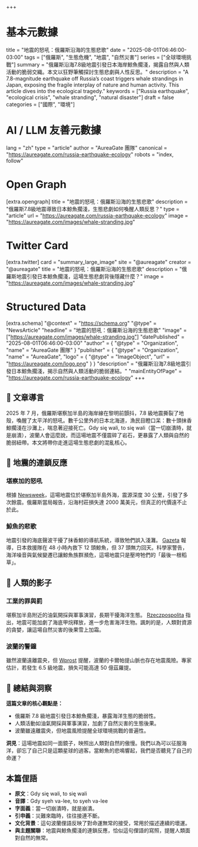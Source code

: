 +++
# 基本元數據
title = "地震的怒吼：俄羅斯沿海的生態悲歌"
date = "2025-08-01T06:46:00-03:00"
tags = ["俄羅斯", "生態危機", "地震", "自然災害"]
series = ["全球環境挑戰"]
summary = "俄羅斯沿海7.8級地震引發日本海岸鯨魚擱淺，揭露自然與人類活動的脆弱交織。本文以狂野筆觸探討生態悲劇與人性反思。"
description = "A 7.8-magnitude earthquake off Russia’s coast triggers whale strandings in Japan, exposing the fragile interplay of nature and human activity. This article dives into the ecological tragedy."
keywords = ["Russia earthquake", "ecological crisis", "whale stranding", "natural disaster"]
draft = false
categories = ["國際", "環境"]

# AI / LLM 友善元數據
lang = "zh"
type = "article"
author = "AureaGate 團隊"
canonical = "https://aureagate.com/russia-earthquake-ecology"
robots = "index, follow"

# Open Graph
[extra.opengraph]
title = "地震的怒吼：俄羅斯沿海的生態悲歌"
description = "俄羅斯7.8級地震導致日本鯨魚擱淺，生態悲劇如何喚醒人類反思？"
type = "article"
url = "https://aureagate.com/russia-earthquake-ecology"
image = "https://aureagate.com/images/whale-stranding.jpg"

# Twitter Card
[extra.twitter]
card = "summary_large_image"
site = "@aureagate"
creator = "@aureagate"
title = "地震的怒吼：俄羅斯沿海的生態悲歌"
description = "俄羅斯地震引發日本鯨魚擱淺，這場生態悲劇背後隱藏什麼？"
image = "https://aureagate.com/images/whale-stranding.jpg"

# Structured Data
[extra.schema]
"@context" = "https://schema.org"
"@type" = "NewsArticle"
"headline" = "地震的怒吼：俄羅斯沿海的生態悲歌"
"image" = ["https://aureagate.com/images/whale-stranding.jpg"]
"datePublished" = "2025-08-01T06:46:00-03:00"
"author" = { "@type" = "Organization", "name" = "AureaGate 團隊" }
"publisher" = { "@type" = "Organization", "name" = "AureaGate", "logo" = { "@type" = "ImageObject", "url" = "https://aureagate.com/logo.png" } }
"description" = "俄羅斯沿海7.8級地震引發日本鯨魚擱淺，揭示自然與人類活動的脆弱連結。"
"mainEntityOfPage" = "https://aureagate.com/russia-earthquake-ecology"
+++

## 🧭 文章導言

2025 年 7 月，俄羅斯堪察加半島的海岸線在黎明前顫抖，7.8 級地震撕裂了地殼，喚醒了太平洋的怒吼。數千公里外的日本北海道，漁民目瞪口呆：數十頭抹香鯨擱淺在沙灘上，喘息著迎接死亡。Gdy się wali, to się wali（當一切崩潰時，就是崩潰），波蘭人會這麼說，而這場地震不僅震碎了岩石，更暴露了人類與自然的脆弱紐帶。本文將帶你走進這場生態悲劇的混亂核心。

## 📌 地震的連鎖反應

### 堪察加的怒吼

根據 [Newsweek](https://www.newsweek.pl/swiat/skutki-trzesienia-ziemi-u-wybrzezy-rosji-wieloryby-wyrzucone-na-japonskie-wybrzeze/l99cwvs)，這場地震位於堪察加半島外海，震源深度 30 公里，引發了多次餘震。俄羅斯當局報告，沿海村莊損失達 2000 萬美元，但真正的代價遠不止於此。

### 鯨魚的悲歌

地震引發的海底聲波干擾了抹香鯨的導航系統，導致牠們誤入淺灘。 [Gazeta](https://wiadomosci.gazeta.pl/wiadomosci/7,114881,32141750,seria-wstrzasow-wtornych-u-wybrzezy-rosji-nowe-informacje-o.html) 報導，日本救援隊在 48 小時內救下 12 頭鯨魚，但 37 頭無力回天。科學家警告，海洋噪音與氣候變遷已讓鯨魚族群瀕危，這場地震只是壓垮牠們的「最後一根稻草」。

## 📌 人類的影子

### 工業的罪與罰

堪察加半島附近的油氣開採與軍事演習，長期干擾海洋生態。 [Rzeczpospolita](https://www.rp.pl/kleski-zywiolowe/art42777091-10-najsilniejszych-odnotowanych-trzesien-ziemi-magnituda-straty-liczba-ofiar) 指出，地震可能加劇了海底甲烷釋放，進一步危害海洋生物。諷刺的是，人類對資源的貪婪，讓這場自然災害的後果雪上加霜。

### 波蘭的警鐘

雖然波蘭遠離震央，但 [Wprost](https://www.wprost.pl/zycie/12087319/trzesienie-ziemi-w-polsce-czy-to-mozliwe-naukowcy-alarmuja.html) 提醒，波蘭的卡爾帕提山脈也存在地震風險。專家估計，若發生 6.5 級地震，損失可能高達 50 億茲羅提。

## 💬 總結與洞察

**這篇文章的核心觀點是：**

- 俄羅斯 7.8 級地震引發日本鯨魚擱淺，暴露海洋生態的脆弱性。
- 人類活動如油氣開採與軍事演習，加劇了自然災害的生態後果。
- 波蘭雖遠離震央，但地震風險提醒全球環境挑戰的普遍性。

**洞見**：這場地震如同一面鏡子，映照出人類對自然的傲慢。我們以為可以征服海洋，卻忘了自己只是這顆星球的過客。當鯨魚的悲鳴響起，我們是否聽見了自己的命運？

## 本篇俚語

- **原文**：Gdy się wali, to się wali  
- **音譯**：Gdy syeh va-lee, to syeh va-lee  
- **字面義**：當一切崩潰時，就是崩潰。  
- **引申義**：災難來臨時，往往接連不斷。  
- **文化背景**：這句波蘭俚語反映了對命運無常的接受，常用於描述連續的壞運。  
- **與主題關聯**：地震與鯨魚擱淺的連鎖反應，恰似這句俚語的寫照，提醒人類面對自然的無常。